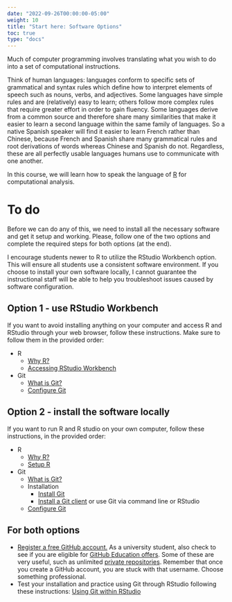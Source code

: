 ```yaml
---
date: "2022-09-26T00:00:00-05:00"
weight: 10
title: "Start here: Software Options"
toc: true
type: "docs" 
---
```


Much of computer programming involves translating what you wish to do into a set of computational instructions. 

Think of human languages: languages conform to specific sets of grammatical and syntax rules which define how to interpret elements of speech such as nouns, verbs, and adjectives. Some languages have simple rules and are (relatively) easy to learn; others follow more complex rules that require greater effort in order to gain fluency. Some languages derive from a common source and therefore share many similarities that make it easier to learn a second language within the same family of languages. So a native Spanish speaker will find it easier to learn French rather than Chinese, because French and Spanish share many grammatical rules and root derivations of words whereas Chinese and Spanish do not. Regardless, these are all perfectly usable languages humans use to communicate with one another.

In this course, we will learn how to speak the language of [R](https://www.r-project.org/) for computational analysis.

# To do

Before we can do any of this, we need to install all the necessary software and get it setup and working.
Please, follow one of the two options and complete the required steps for both options (at the end).



I encourage students newer to R to utilize the RStudio Workbench option. This will ensure all students use a consistent software environment. If you choose to install your own software locally, I cannot guarantee the instructional staff will be able to help you troubleshoot issues caused by software configuration.

## Option 1 - use RStudio Workbench

If you want to avoid installing anything on your computer and access R and RStudio through your web browser, follow these instructions. Make sure to follow them in the provided order:

* R
    * [Why R?](/setup/what-is-r/)
    * [Accessing RStudio Workbench](/setup/r-server/)
* Git
    * [What is Git?](/setup/what-is-git/)
    * [Configure Git](/setup/git-configure/)

## Option 2 - install the software locally

If you want to run R and R studio on your own computer, follow these instructions, in the provided order:

* R
    * [Why R?](/setup/what-is-r/)
    * [Setup R](/setup/r/)
* Git
    * [What is Git?](/setup/what-is-git/)
    * Installation
        * [Install Git](/setup/git/)
        * [Install a Git client](/setup/git-clients/) or use Git via command line or RStudio
    * [Configure Git](/setup/git-configure/)


## For both options

* [Register a free GitHub account.](https://github.com/) As a university student, also check to see if you are eligible for [GitHub Education offers](https://education.github.com/). Some of these are very useful, such as unlimited [private repositories](https://help.github.com/articles/what-plan-should-i-choose/). Remember that once you create a GitHub account, you are stuck with that username. Choose something professional.
* Test your installation and practice using Git through RStudio following these instructions: [Using Git within RStudio](/setup/git-with-rstudio/)